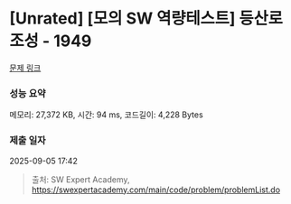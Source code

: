 # [Unrated] [모의 SW 역량테스트] 등산로 조성 - 1949 

[문제 링크](https://swexpertacademy.com/main/code/problem/problemDetail.do?contestProbId=AV5PoOKKAPIDFAUq) 

### 성능 요약

메모리: 27,372 KB, 시간: 94 ms, 코드길이: 4,228 Bytes

### 제출 일자

2025-09-05 17:42



> 출처: SW Expert Academy, https://swexpertacademy.com/main/code/problem/problemList.do